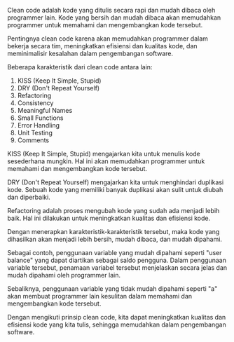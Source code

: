 Clean code adalah kode yang ditulis secara rapi dan mudah dibaca oleh programmer lain. Kode yang bersih dan mudah dibaca akan memudahkan programmer untuk memahami dan mengembangkan kode tersebut.

Pentingnya clean code karena akan memudahkan programmer dalam bekerja secara tim, meningkatkan efisiensi dan kualitas kode, dan meminimalisir kesalahan dalam pengembangan software.

Beberapa karakteristik dari clean code antara lain:

1. KISS (Keep It Simple, Stupid)
2. DRY (Don't Repeat Yourself)
3. Refactoring
4. Consistency
5. Meaningful Names
6. Small Functions
7. Error Handling
8. Unit Testing
9. Comments

KISS (Keep It Simple, Stupid) mengajarkan kita untuk menulis kode sesederhana mungkin. Hal ini akan memudahkan programmer untuk memahami dan mengembangkan kode tersebut.

DRY (Don't Repeat Yourself) mengajarkan kita untuk menghindari duplikasi kode. Sebuah kode yang memiliki banyak duplikasi akan sulit untuk diubah dan diperbaiki.

Refactoring adalah proses mengubah kode yang sudah ada menjadi lebih baik. Hal ini dilakukan untuk meningkatkan kualitas dan efisiensi kode.

Dengan menerapkan karakteristik-karakteristik tersebut, maka kode yang dihasilkan akan menjadi lebih bersih, mudah dibaca, dan mudah dipahami.

Sebagai contoh, penggunaan variable yang mudah dipahami seperti "user balance" yang dapat diartikan sebagai saldo pengguna. Dalam penggunaan variable tersebut, penamaan variabel tersebut menjelaskan secara jelas dan mudah dipahami oleh programmer lain.

Sebaliknya, penggunaan variable yang tidak mudah dipahami seperti "a" akan membuat programmer lain kesulitan dalam memahami dan mengembangkan kode tersebut.

Dengan mengikuti prinsip clean code, kita dapat meningkatkan kualitas dan efisiensi kode yang kita tulis, sehingga memudahkan dalam pengembangan software.

